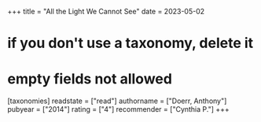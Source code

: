 +++
title = "All the Light We Cannot See"
date = 2023-05-02
# if you don't use a taxonomy, delete it
# empty fields not allowed
[taxonomies]
  readstate = ["read"]
  authorname = ["Doerr, Anthony"]
  pubyear = ["2014"]
  rating = ["4"]
  recommender = ["Cynthia P."]
+++

